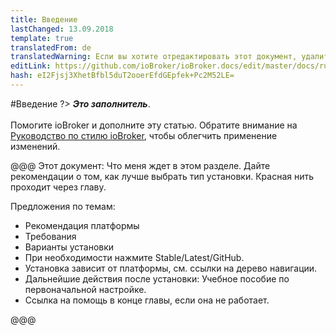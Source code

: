 ```yaml
---
title: Введение
lastChanged: 13.09.2018
template: true
translatedFrom: de
translatedWarning: Если вы хотите отредактировать этот документ, удалите поле «translationFrom», в противном случае этот документ будет снова автоматически переведен
editLink: https://github.com/ioBroker/ioBroker.docs/edit/master/docs/ru/install/README.md
hash: eI2Fjsj3XhetBfbl5duT2ooerEfdGEpfek+Pc2M52LE=
---
```

#Введение
?> ***Это заполнитель***.<br><br> Помогите ioBroker и дополните эту статью. Обратите внимание на [Руководство по стилю ioBroker](https://www.iobroker.net/#de/documentation/community/styleguidedoc.md), чтобы облегчить применение изменений.

@@@ Этот документ: Что меня ждет в этом разделе. Дайте рекомендации о том, как лучше выбрать тип установки. Красная нить проходит через главу.

Предложения по темам:

* Рекомендация платформы
* Требования
* Варианты установки
* При необходимости нажмите Stable/Latest/GitHub.
* Установка зависит от платформы, см. ссылки на дерево навигации.
* Дальнейшие действия после установки: Учебное пособие по первоначальной настройке.
* Ссылка на помощь в конце главы, если она не работает.

@@@